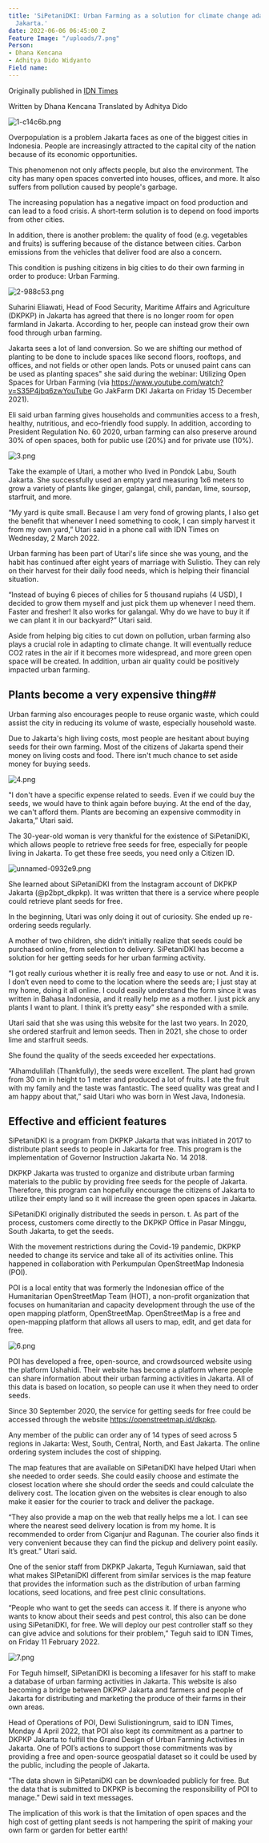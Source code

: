 ```yaml
---
title: 'SiPetaniDKI: Urban Farming as a solution for climate change adaptation in
  Jakarta.'
date: 2022-06-06 06:45:00 Z
Feature Image: "/uploads/7.png"
Person:
- Dhana Kencana
- Adhitya Dido Widyanto
Field name: 
---
```


Originally published in [IDN Times](https://jateng.idntimes.com/news/indonesia/dhana-kencana-1/sipetani-solusi-urban-farming-dan-adaptasi-perubahan-iklim-warga-dki/full)

Written by Dhana Kencana
Translated by Adhitya Dido

![1-c14c6b.png](/uploads/1-c14c6b.png)

Overpopulation is a problem Jakarta faces as one of the biggest cities in Indonesia. People are increasingly attracted to the capital city of the nation because of its economic opportunities.

This phenomenon not only affects people, but also the environment. The city has many open spaces converted into houses, offices, and more. It also suffers from pollution caused by people's garbage.

The increasing population has a negative impact on food production and can lead to a food crisis. A short-term solution is to depend on food imports from other cities.

In addition, there is another problem: the quality of food (e.g. vegetables and fruits) is suffering because of the distance between cities. Carbon emissions from the vehicles that deliver food are also a concern.

This condition is pushing citizens in big cities to do their own farming in order to produce: Urban Farming. 

![2-988c53.png](/uploads/2-988c53.png)

Suharini Eliawati, Head of Food Security, Maritime Affairs and Agriculture (DKPKP) in Jakarta has agreed that there is no longer room for open farmland in Jakarta. According to her, people can instead grow their own food through urban farming.

Jakarta sees a lot of land conversion. So we are shifting our method of planting to be done to include spaces like second floors, rooftops, and offices, and not fields or other open lands. Pots or unused paint cans can be used as planting spaces" she said during the webinar: Utilizing Open Spaces for Urban Farming (via https://www.youtube.com/watch?v=S35P4jbq6zwYouTube Go JakFarm DKI Jakarta on Friday 15 December 2021).

Eli said urban farming gives households and communities access to a fresh, healthy, nutritious, and eco-friendly food supply. In addition, according to President Regulation No. 60 2020, urban farming can also preserve around 30% of open spaces, both for public use (20%) and for private use (10%).

![3.png](/uploads/3.png)

Take the example of Utari, a mother who lived in Pondok Labu, South Jakarta. She successfully used an empty yard measuring 1x6 meters to grow a variety of plants like ginger, galangal, chili, pandan, lime, soursop, starfruit, and more.

“My yard is quite small. Because I am very fond of growing plants, I also get the benefit that whenever I need something to cook, I can simply harvest it from my own yard,” Utari said in a phone call with IDN Times on Wednesday, 2 March 2022.

Urban farming has been part of Utari's life since she was young, and the habit has continued after eight years of marriage with Sulistio. They can rely on their harvest for their daily food needs, which is helping their financial situation.

“Instead of buying 6 pieces of chilies for 5 thousand rupiahs (4 USD), I decided to grow them myself and just pick them up whenever I need them. Faster and fresher! It also works for galangal. Why do we have to buy it if we can plant it in our backyard?” Utari said. 

Aside from helping big cities to cut down on pollution, urban farming also plays a crucial role in adapting to climate change. It will eventually reduce CO2 rates in the air if it becomes more widespread, and more green open space will be created. In addition, urban air quality could be positively impacted urban farming.  

## **Plants become a very expensive thing**## 

Urban farming also encourages people to reuse organic waste, which could assist the city in reducing its volume of waste, especially household waste.

Due to Jakarta's high living costs, most people are hesitant about buying seeds for their own farming. Most of the citizens of Jakarta spend their money on living costs and food. There isn't much chance to set aside money for buying seeds. 

![4.png](/uploads/4.png)

"I don't have a specific expense related to seeds. Even if we could buy the seeds, we would have to think again before buying. At the end of the day, we can't afford them. Plants are becoming an expensive commodity in Jakarta,” Utari said. 

The 30-year-old woman is very thankful for the existence of SiPetaniDKI, which allows people to retrieve free seeds for free, especially for people living in Jakarta. To get these free seeds, you need only a Citizen ID. 

![unnamed-0932e9.png](/uploads/unnamed-0932e9.png)

She learned about SiPetaniDKI from the Instagram account of DKPKP Jakarta (@p2bpt_dkpkp). It was written that there is a service where people could retrieve plant seeds for free. 

In the beginning, Utari was only doing it out of curiosity. She ended up re-ordering seeds regularly. 

A mother of two children, she didn’t initially realize that seeds could be purchased online, from selection to delivery. SiPetaniDKI has become a solution for her getting seeds for her urban farming activity. 

“I got really curious whether it is really free and easy to use or not. And it is. I don’t even need to come to the location where the seeds are; I just stay at my home, doing it all online. I could easily understand the form since it was written in Bahasa Indonesia, and it really help me as a mother. I just pick any plants I want to plant. I think it’s pretty easy” she responded with a smile. 


Utari said that she was using this website for the last two years. In 2020, she ordered starfruit and lemon seeds. Then in 2021, she chose to order lime and starfruit seeds. 

She found the quality of the seeds exceeded her expectations. 

“Alhamdulillah (Thankfully), the seeds were excellent. The plant had grown from 30 cm in height to 1 meter and produced a lot of fruits. I ate the fruit with my family and the taste was fantastic. The seed quality was great and I am happy about that,” said Utari who was born in West Java, Indonesia.
 
## Effective and efficient features
 
SiPetaniDKI is a program from DKPKP Jakarta that was initiated in 2017 to distribute plant seeds to people in Jakarta for free. This program is the implementation of Governor Instruction Jakarta No. 14 2018. 

DKPKP Jakarta was trusted to organize and distribute urban farming materials to the public by providing free seeds for the people of Jakarta. Therefore, this program can hopefully encourage the citizens of Jakarta to utilize their empty land so it will increase the green open spaces in Jakarta. 

SiPetaniDKI originally distributed the seeds in person. t. As part of the process, customers come directly to the DKPKP Office in Pasar Minggu, South Jakarta, to get the seeds. 

With the movement restrictions during the Covid-19 pandemic, DKPKP needed to change its service and take all of its activities online. This happened in collaboration with Perkumpulan OpenStreetMap Indonesia (POI). 

POI is a local entity that was formerly the Indonesian office of the Humanitarian OpenStreetMap Team (HOT), a non-profit organization that focuses on humanitarian and capacity development through the use of the open mapping platform, OpenStreetMap. OpenStreetMap is a free and open-mapping platform that allows all users to map, edit, and get data for free. 

![6.png](/uploads/6.png)

POI has developed a free, open-source, and crowdsourced website using the platform Ushahidi. Their website has become a platform where people can share information about their urban farming activities in Jakarta. All of this data is based on location, so people can use it when they need to order seeds. 

Since 30 September 2020, the service for getting seeds for free could be accessed through the website https://openstreetmap.id/dkpkp. 

Any member of the public can order any of 14 types of seed across 5 regions in Jakarta: West, South, Central, North, and East Jakarta. The online ordering system includes the cost of shipping.

The map features that are available on SiPetaniDKI have helped Utari when she needed to order seeds. She could easily choose and estimate the closest location where she should order the seeds and could calculate the delivery cost. The location given on the websites is clear enough to also make it easier for the courier to track and deliver the package. 

“They also provide a map on the web that really helps me a lot. I can see where the nearest seed delivery location is from my home. It is recommended to order from Ciganjur and Ragunan. The courier also finds it very convenient because they can find the pickup and delivery point easily. It’s great.” Utari said.

One of the senior staff from DKPKP Jakarta, Teguh Kurniawan, said that what makes SIPetaniDKI different from similar services is the map feature that provides the information such as the distribution of urban farming locations, seed locations, and free pest clinic consultations. 

“People who want to get the seeds can access it. If there is anyone who wants to know about their seeds and pest control, this also can be done using SiPetaniDKI, for free. We will deploy our pest controller staff so they can give advice and solutions for their problem,” Teguh said to IDN Times, on Friday 11 February 2022. 

![7.png](/uploads/7.png)

For Teguh himself, SiPetaniDKI is becoming a lifesaver for his staff to make a database of urban farming activities in Jakarta. This website is also becoming a bridge between DKPKP Jakarta and farmers and people of Jakarta for distributing and marketing the produce of their farms in their own areas. 

Head of Operations of POI, Dewi Sulistioningrum, said to IDN Times, Monday 4 April 2022, that POI also kept its commitment as a partner to DKPKP Jakarta to fulfill the Grand Design of Urban Farming Activities in Jakarta. One of POI’s actions to support those commitments was by providing a free and open-source geospatial dataset so it could be used by the public, including the people of Jakarta. 

“The data shown in SiPetaniDKI can be downloaded publicly for free. But the data that is submitted to DKPKP is becoming the responsibility of POI to manage.” Dewi said in text messages. 

The implication of this work is that the limitation of open spaces and the high cost of getting plant seeds is not hampering the spirit of making your own farm or garden for better earth!

